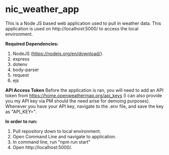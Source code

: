 # nic_weather_app

This is a Node JS based web application used to pull in weather data. This application is used on http://localhost:5000/ to access the local environment. 

**Required Dependencies:**
1. NodeJS (https://nodejs.org/en/download/). 
2. express
3. dotenv
4. body-parser
5. request
6. ejs

**API Access Token**
Before the application is ran, you will need to add an API token from https://home.openweathermap.org/api_keys (I can also provide you my API key via PM should the need arise for demoing purposes). Whenever you have your API key, navigate to the .env file, and save the key as "API_KEY=<your key here>". 


**In order to run:**

1. Pull repository down to local environment. 
2. Open Command Line and navigate to application. 
3. In command line, run "npm run start"
4. Open http://localhost:5000/. 
